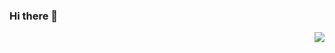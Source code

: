 ### Hi there 👋
<img align="right" src="https://github-readme-stats.vercel.app/api?username=DennisLin0125&show_icons=true&icon_color=CE1D2D&text_color=718096&bg_color=ffffff&hide_title=true" />
<!--
**DennisLin0125/DennisLin0125** is a ✨ _special_ ✨ repository because its `README.md` (this file) appears on your GitHub profile.

Here are some ideas to get you started:

- 🔭 I’m currently working on ...
- 🌱 I’m currently learning ...
- 👯 I’m looking to collaborate on ...
- 🤔 I’m looking for help with ...
- 💬 Ask me about ...
- 📫 How to reach me: ...
- 😄 Pronouns: ...
- ⚡ Fun fact: ...
-->
